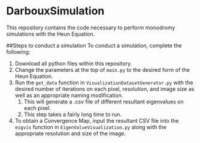 # DarbouxSimulation
This repository contains the code necessary to perform monodromy simulations with the Heun Equation.

##Steps to conduct a simulation
To conduct a simulation, complete the following:
1. Download all python files within this repository.
2. Change the parameters at the top of `main.py` to the desired form of the Heun Equation.
3. Run the `get_data` function in `VisualizationDatasetGenerator.py` with the desired number of iterations on each pixel, resolution, and image size as well as an appropriate naming modification.
   1. This will generate a .csv file of different resultant eigenvalues on each pixel.
   2. This step takes a fairly long time to run.
4. To obtain a Convergence Map, input the resultant CSV file into the `eigvis` function in `EigenValueVisualization.py` along with the appropriate resolution and size of the image.
